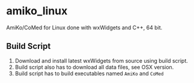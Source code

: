 # amiko_linux
AmiKo/CoMed for Linux done with wxWidgets and C++, 64 bit.
## Build Script
1. Download and install latest wxWidgets from source using build script.
2. Build script also has to download all data files, see OSX version.
3. Build script has to build executables named `AmiKo` and `CoMed`
